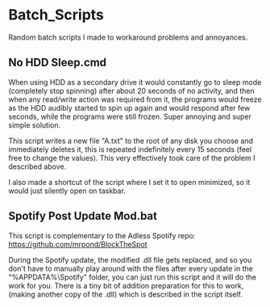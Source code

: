 # Batch_Scripts

Random batch scripts I made to workaround problems and annoyances.

## No HDD Sleep.cmd

When using HDD as a secondary drive it would
constantly go to sleep mode (completely stop spinning)
after about 20 seconds of no activity, and then when any
read/write action was required from it, the programs would
freeze as the HDD audibly started to spin up again and
would respond after few seconds, while the programs
were still frozen. Super annoying and super simple solution.

This script writes a new file "A.txt" to the root of any
disk you choose and immediately deletes it, this
is repeated indefinitely every 15 seconds
(feel free to change the values). This very effectively
took care of the problem I described above.

I also made a shortcut of the script where I set it to
open minimized, so it would just silently open on taskbar.

## Spotify Post Update Mod.bat

This script is complementary to the Adless Spotify repo:
https://github.com/mrpond/BlockTheSpot

During the Spotify update, the modified .dll file gets replaced,
and so you don't have to manually play around with the files
after every update in the "%APPDATA%\Spotify" folder, you can
just run this script and it will do the work for you.
There is a tiny bit of addition preparation for this to work,
(making another copy of the .dll) which is described
in the script itself.
